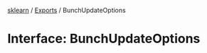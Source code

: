 [sklearn](../readme.md) / [Exports](../modules.md) / BunchUpdateOptions

# Interface: BunchUpdateOptions
